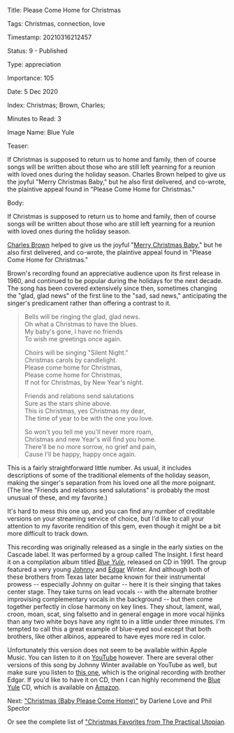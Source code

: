 Title:  Please Come Home for Christmas

Tags:   Christmas, connection, love

Timestamp: 20210316212457

Status: 9 - Published

Type:   appreciation

Importance: 105

Date:   5 Dec 2020

Index:  Christmas; Brown, Charles; 

Minutes to Read: 3

Image Name: Blue Yule

Teaser: 

If Christmas is supposed to return us to home and family, then of course songs will be written about those who are still left yearning for a reunion with loved ones during the holiday season. Charles Brown helped to give us the joyful "Merry Christmas Baby," but he also first delivered, and co-wrote, the plaintive appeal found in "Please Come Home for Christmas."


Body: 

If Christmas is supposed to return us to home and family, then of course songs will be written about those who are still left yearning for a reunion with loved ones during the holiday season. 

[Charles Brown][cb] helped to give us the joyful "[Merry Christmas Baby][mcb]," but he also first delivered, and co-wrote, the plaintive appeal found in "Please Come Home for Christmas."

Brown's recording found an appreciative audience upon its first release in 1960, and continued to be popular during the holidays for the next decade. The song has been covered extensively since then, sometimes changing the "glad, glad news" of the first line to the "sad, sad news," anticipating the singer's predicament rather than offering a contrast to it.  

> Bells will be ringing the glad, glad news.  
> Oh what a Christmas to have the blues.  
> My baby's gone, I have no friends  
> To wish me greetings once again.  
>
> Choirs will be singing "Silent Night."  
> Christmas carols by candlelight.  
> Please come home for Christmas,  
> Please come home for Christmas,  
> If not for Christmas, by New Year's night.  
>
> Friends and relations send salutations  
> Sure as the stars shine above.  
> This is Christmas, yes Christmas my dear,  
> The time of year to be with the one you love.  
>
> So won't you tell me you'll never more roam,  
> Christmas and new Year's will find you home.  
> There'll be no more sorrow, no grief and pain,  
> Cause I'll be happy, happy once again.  

This is a fairly straightforward little number. As usual, it includes descriptions of some of the traditional elements of the holiday season, making the singer's separation from his loved one all the more poignant. (The line "Friends and relations send salutations" is probably the most unusual of these, and my favorite.) 

It's hard to mess this one up, and you can find any number of creditable versions on your streaming service of choice, but I'd like to call your attention to my favorite rendition of this gem, even though it might be a bit more difficult to track down. 

This recording was originally released as a single in the early sixties on the Cascade label. It was performed by a group called The Insight. I first heard it on a compilation album titled *[Blue Yule][by]*, released on CD in 1991. The group featured a very young [Johnny][jw] and [Edgar][ew] Winter. And although both of these brothers from Texas later became known for their instrumental prowess -- especially Johnny on guitar -- here it is their singing that takes center stage. They take turns on lead vocals -- with the alternate brother improvising complementary vocals in the background -- but then come together perfectly in close harmony on key lines. They shout, lament, wail, croon, moan, scat, sing falsetto and in general engage in more vocal hijinks than any two white boys have any right to in a little under three minutes. I'm tempted to call this a great example of blue-eyed soul except that both brothers, like other albinos, appeared to have eyes more red in color. 

Unfortunately this version does not seem to be available within Apple Music. You can listen to it on [YouTube][yt] however. There are several other versions of this song by Johnny Winter available on YouTube as well, but make sure you listen to [this one][yt], which is the original recording with brother Edgar. If you'd like to have it on CD, then I can highly recommend the [Blue Yule][am] CD, which is available on [Amazon][am]. 

Next: ["Christmas (Baby Please Come Home)"](christmas-baby-please-come-home.html) by Darlene Love and Phil Spector

Or see the complete list of ["Christmas Favorites from The Practical Utopian](christmas-favorites-from-the-practical-utopian.html).

[am]: https://www.amazon.com/Blue-Yule-VARIOUS-ARTISTS/dp/B0000032HI/ref=as_li_ss_tl?ie=UTF8&qid=1512765132&sr=8-1&keywords=blue+yule&linkCode=ll1&tag=wordsaboutsongs-20&linkId=5dd419447728bb877508f4147c8c15f8

[by]: https://www.allmusic.com/album/blue-yule-christmas-blues-and-r-b-classics-mw0000690956
[cb]: https://en.wikipedia.org/wiki/Charles_Brown_(musician)
[ew]: https://en.wikipedia.org/wiki/Edgar_Winter
[jw]: https://en.wikipedia.org/wiki/Johnny_Winter
[mcb]: merry-christmas-baby.html
[yt]: https://youtu.be/1nrkvfKKCmY
